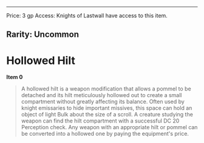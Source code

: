 
---
Price: 3 gp
Access: Knights of Lastwall have access to this item.

Rarity: Uncommon
---

# Hollowed Hilt

**Item 0**

> A hollowed hilt is a weapon modification that allows a pommel to be detached and its hilt meticulously hollowed out to create a small compartment without greatly affecting its balance. Often used by knight emissaries to hide important missives, this space can hold an object of light Bulk about the size of a scroll. A creature studying the weapon can find the hilt compartment with a successful DC 20 Perception check. Any weapon with an appropriate hilt or pommel can be converted into a hollowed one by paying the equipment's price.
